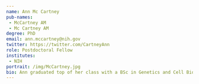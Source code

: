 ```yaml
---
name: Ann Mc Cartney
pub-names:
 - McCartney AM
 - Mc Cartney AM
degree: PhD
email: ann.mccartney@nih.gov
twitter: https://twitter.com/CartneyAnn
role: Postdoctoral Fellow
institutes:
 - NIH
portrait: /img/McCartney.jpg
bio: Ann graduated top of her class with a BSc in Genetics and Cell Biology in 2012 from Dublin City University, Ireland. She then received a national IRCSET scholarship to carry out a PhD in Bioinformatics and Molecular Evolution which she completed in 2012. This focused on using mathmatical networks to uncover novel gene transcripts across primate species. From here, Ann went on to carry out a two year Postdoctoral Fellow position with 'Genomics Aotearoa' in Aotearoa, New Zealand. Here, she worked on building pipelines for the generation of high quality genomes for endemic, and endangered vertebrate and invertebrate species that were respectful to the tradtional and cultural practices and knowledge systems of Māori. Currently, she is a Visiting Fellow in the Genome Informatics Section at NIH/NHGRI where she works on building inclusive, scalable genomics infrastructures  alongside Sámi, Māori, and Native American colleagues. She is also a co-organiser of IndigiData (https://indigidata.nativebio.org/), and has led workshops for both SING Aotearoa and SING USA (https://www.singconsortium.org/).
---
```

